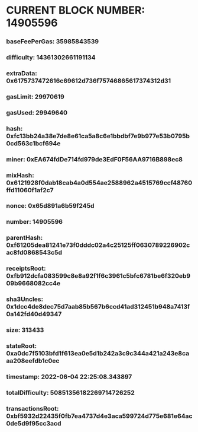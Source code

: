 # CURRENT BLOCK NUMBER: 14905596

### baseFeePerGas: 35985843539
### difficulty: 14361302661191134
### extraData: 0x6175737472616c69612d736f75746865617374312d31
### gasLimit: 29970619
### gasUsed: 29949640
### hash: 0xfc13bb24a38e7de8e61ca5a8c6e1bbdbf7e9b977e53b0795b0cd563c1bcf694e
### miner: 0xEA674fdDe714fd979de3EdF0F56AA9716B898ec8
### mixHash: 0x6121928f0dab18cab4a0d554ae2588962a4515769ccf48760ffd11060f1af2c7
### nonce: 0x65d891a6b59f245d
### number: 14905596
### parentHash: 0xf61205dea81241e73f0dddc02a4c25125ff0630789226902cac8fd0868543c5d
### receiptsRoot: 0xfb912dcfa083599c8e8a92f1f6c3961c5bfc6781be6f320eb909b9668082cc4e
### sha3Uncles: 0x1dcc4de8dec75d7aab85b567b6ccd41ad312451b948a7413f0a142fd40d49347
### size: 313433
### stateRoot: 0xa0dc7f5103bfd1f613ea0e5d1b242a3c9c344a421a243e8caaa208eefdb1c0ec
### timestamp: 2022-06-04 22:25:08.343897
### totalDifficulty: 50851356182269714726252
### transactionsRoot: 0xbf5932d22435f0fb7ea4737d4e3aca599724d775e681e64ac0de5d9f95cc3acd
